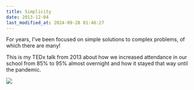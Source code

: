 ```yaml
---
title: Simplicity
date: 2013-12-04
last_modified_at: 2024-09-28 01:46:27
---
```

For years, I've been focused on simple solutions to complex problems, of which there are many! 

This is my TEDx talk from 2013 about how we increased attendance in our school from 85% to 95% almost overnight and how it stayed that way until the pandemic. 

![](https://www.youtube.com/watch?v=Xz_zKCgCLnQ)

